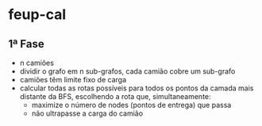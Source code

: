 # feup-cal

## 1ª Fase
- n camiões
- dividir o grafo em n sub-grafos, cada camião cobre um sub-grafo
- camiões têm limite fixo de carga
- calcular todas as rotas possíveis para todos os pontos da camada mais distante da BFS, escolhendo a rota que, simultaneamente:
    - maximize o número de nodes (pontos de entrega) que passa
    - não ultrapasse a carga do camião 
